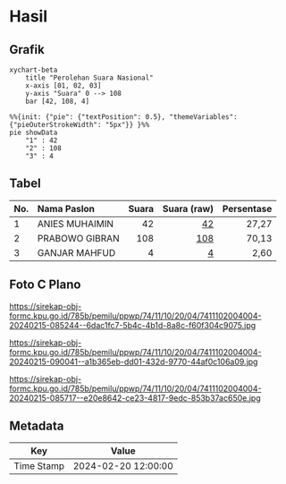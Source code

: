 # Hasil

## Grafik

```mermaid
xychart-beta
    title "Perolehan Suara Nasional"
    x-axis [01, 02, 03]
    y-axis "Suara" 0 --> 108
    bar [42, 108, 4]
```

```mermaid
%%{init: {"pie": {"textPosition": 0.5}, "themeVariables": {"pieOuterStrokeWidth": "5px"}} }%%
pie showData
    "1" : 42
    "2" : 108
    "3" : 4
```

## Tabel

| No. | Nama Paslon    | Suara | Suara (raw) | Persentase |
|:--- |:-------------- | -----:| -----------:| ----------:|
| 1   | ANIES MUHAIMIN | 42    | [42][p-1]   | 27,27      |
| 2   | PRABOWO GIBRAN | 108   | [108][p-2]  | 70,13      |
| 3   | GANJAR MAHFUD  | 4     | [4][p-3]    | 2,60       |


[p-1]: https://github.com/gigit-pemilu/pemilu-2024/blob/main/pilpres/hitung-suara/sub/74-sulawesi-tenggara/sub/11-kolaka-timur/sub/10-aere/sub/2004-iwoimea-jaya/sub/004-tps/sub/paslon-1.txt
[p-2]: https://github.com/gigit-pemilu/pemilu-2024/blob/main/pilpres/hitung-suara/sub/74-sulawesi-tenggara/sub/11-kolaka-timur/sub/10-aere/sub/2004-iwoimea-jaya/sub/004-tps/sub/paslon-2.txt
[p-3]: https://github.com/gigit-pemilu/pemilu-2024/blob/main/pilpres/hitung-suara/sub/74-sulawesi-tenggara/sub/11-kolaka-timur/sub/10-aere/sub/2004-iwoimea-jaya/sub/004-tps/sub/paslon-3.txt

## Foto C Plano

https://sirekap-obj-formc.kpu.go.id/785b/pemilu/ppwp/74/11/10/20/04/7411102004004-20240215-085244--6dac1fc7-5b4c-4b1d-8a8c-f60f304c9075.jpg

https://sirekap-obj-formc.kpu.go.id/785b/pemilu/ppwp/74/11/10/20/04/7411102004004-20240215-090041--a1b365eb-dd01-432d-9770-44af0c106a09.jpg

https://sirekap-obj-formc.kpu.go.id/785b/pemilu/ppwp/74/11/10/20/04/7411102004004-20240215-085717--e20e8642-ce23-4817-9edc-853b37ac650e.jpg


## Metadata

| Key        | Value               |
| ---------- | ------------------- |
| Time Stamp | 2024-02-20 12:00:00 |



